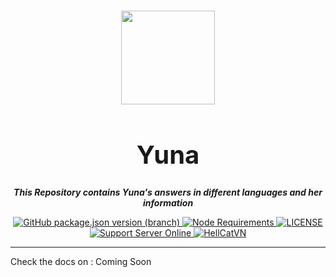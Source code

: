 <h1 align="center">
  <img src='https://github.com/HellCatVN/yuna/blob/main/avatar/main.png?raw=true' height='150'>
</h1>
<h1 align="center" style="font-size:40px"><strong>Yuna</strong></h1>
<p align="center"><strong>
  <i>
    This Repository contains Yuna's answers in different languages and her information
  </i>
</strong></p>

<p align="center">
  <a href="https://github.com/HellCatVN/yuna">
    <img alt="GitHub package.json version (branch)" src="https://img.shields.io/github/package-json/v/HellCatVN/yuna/main?color=pink&label=Current%20Version">
  </a>
  <a href="https://nodejs.org/dist/latest-v14.x/">
    <img src="https://img.shields.io/static/v1?label=node&message=%3E=16.18.1&color=success&logo=Node.js&logoColor=white" alt="Node Requirements">
  </a>
  <a href="https://github.com/HellCatVN/yuna/blob/main/LICENSE">
    <img src="https://img.shields.io/github/license/HellCatVN/yuna?color=pink&label=License" alt="LICENSE">
  </a>
  <a href="https://discord.gg/MJpCfgXxH6">
    <img src="https://img.shields.io/discord/598787196421668894?color=%237289DA&label=Support&logo=discord&logoColor=white" alt="Support Server Online">
  </a>
  <a href="https://github.com/HellCatVN">
    <img src="https://img.shields.io/static/v1?label=Made%20with%20%E2%9D%A4&message=by%20HellCatVN&color=brightgreen" alt="HellCatVN">
  </a>
</p>

---

Check the docs on : Coming Soon